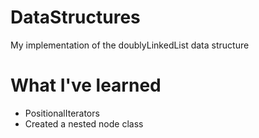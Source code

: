# DataStructures
My implementation of the doublyLinkedList data structure
# What I've learned
- PositionalIterators
- Created a nested node class
